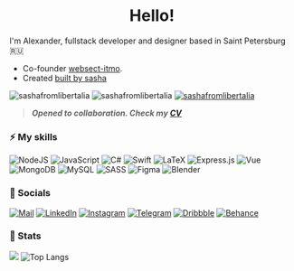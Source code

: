 <h1 align="center">Hello!</h1>

I'm Alexander, fullstack developer and designer based in Saint Petersburg 🇷🇺
- Co-founder [websect-itmo](https://github.com/websect-itmo).
- Created [built by sasha](https://t.me/builtbysasha)
    
<div align="left">
  <img src="https://komarev.com/ghpvc/?username=sashafromlibertalia" alt="sashafromlibertalia" />
  <img src="https://visitor-badge.laobi.icu/badge?page_id=sashafromlibertalia.sashafromlibertalia" alt="sashafromlibertalia" /> 
  <a href="https://leetcode.com/sashafromlibertalia/"><img src="https://img.shields.io/badge/dynamic/json?style=flat-square&labelColor=black&color=%23ffa116&label=Solved&query=solvedOverTotal&url=https%3A%2F%2Fleetcode-badge.vercel.app%2Fapi%2Fusers%2Fsashafromlibertalia&logo=leetcode&logoColor=yellow)" alt="sashafromlibertalia" /> </a>
</div>


> _**Opened to collaboration. Check my [CV](https://github.com/sashafromlibertalia/CV)**_

### ⚡️ My skills
<div align="left">
  <img alt="NodeJS" src="https://img.shields.io/badge/node.js-%2343853D.svg?style=for-the-badge&logo=node-dot-js&logoColor=white"/>
  <img alt="JavaScript" src="https://img.shields.io/badge/JavaScript-F7DF1E?style=for-the-badge&logo=javascript&logoColor=black"/>
  <img alt="C#" src="https://img.shields.io/badge/c%23-%23239120.svg?style=for-the-badge&logo=c-sharp&logoColor=white"/>
  <img alt="Swift" src="https://img.shields.io/badge/swift-%23FA7343.svg?style=for-the-badge&logo=swift&logoColor=white"/>
  <img alt="LaTeX" src="https://img.shields.io/badge/latex-%23008080.svg?style=for-the-badge&logo=latex&logoColor=white"/>
  <img alt="Express.js" src="https://img.shields.io/badge/express.js-%23404d59.svg?style=for-the-badge&logo=express&logoColor=%2361DAFB"/>
  <img alt="Vue" src="https://img.shields.io/badge/vuejs-%2335495e.svg?style=for-the-badge&logo=vuedotjs&logoColor=%234FC08D">
  <img alt="MongoDB" src ="https://img.shields.io/badge/MongoDB-%234ea94b.svg?style=for-the-badge&logo=mongodb&logoColor=white"/>
  <img alt="MySQL" src="https://img.shields.io/badge/mysql-%2300f.svg?style=for-the-badge&logo=mysql&logoColor=white"/>
  <img alt="SASS" src="https://img.shields.io/badge/SASS-hotpink.svg?style=for-the-badge&logo=SASS&logo https://img.shields.io/badge/npm-CB3837?style=for-the-badge&logo=npm&logoColor=white"/>
  <img alt="Figma" src="https://img.shields.io/badge/figma-%23F24E1E.svg?style=for-the-badge&logo=figma&logoColor=white"/>
  <img alt="Blender" src="https://img.shields.io/badge/blender-%23F5792A.svg?style=for-the-badge&logo=blender&logoColor=white"/>
</div>

### 🎸 Socials
[![Mail](https://img.shields.io/badge/Gmail-D14836?style=for-the-badge&logo=gmail&logoColor=white)](mailto:sashafromlibertalia@gmail.com)
[![LinkedIn](https://img.shields.io/badge/LinkedIn-0077B5?style=for-the-badge&logo=linkedin&logoColor=white)](https://www.linkedin.com/in/александр-мирошниченко-ba951b229/)
[![Instagram](https://img.shields.io/badge/Instagram-%23E4405F.svg?style=for-the-badge&logo=Instagram&logoColor=white)](https://www.instagram.com/sashafromlibertalia/)
[![Telegram](https://img.shields.io/badge/Telegram-2CA5E0?style=for-the-badge&logo=telegram&logoColor=white)](http://t.me/sashafromlibertalia)
[![Dribbble](https://img.shields.io/badge/Dribbble-EA4C89?style=for-the-badge&logo=dribbble&logoColor=white)](https://dribbble.com/sashafromlibertalia) 
[![Behance](https://img.shields.io/badge/-Behance-blue?style=for-the-badge&logo=behance&logoColor=white)](https://www.behance.net/sashafromlibertalia)

### 🚀  Stats
![](https://github-profile-summary-cards.vercel.app/api/cards/stats?username=sashafromlibertalia&theme=github)
![Top Langs](https://github-readme-stats.vercel.app/api/top-langs/?username=sashafromlibertalia&hide=TeX,Shell,Makefile,C,c%2B%2B,html,PostScript,Python,Pascal,Roff,M4,CMake,css,scss,batchfile,handlebars&layout=compact)

